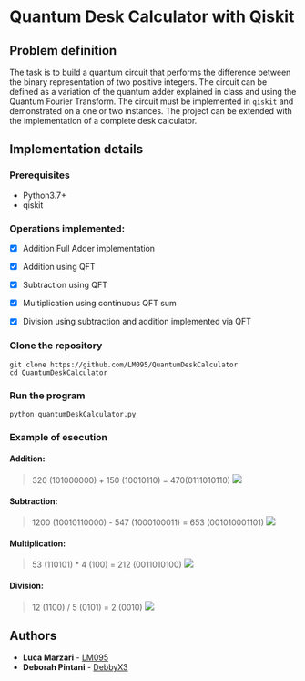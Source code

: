 # Quantum Desk Calculator with Qiskit


## Problem definition
The task is to build a quantum circuit that performs the difference between the binary representation of two positive integers. The circuit can be defined as a variation of the quantum adder explained in class and using the Quantum Fourier Transform. The circuit must be implemented in `qiskit` and demonstrated on a one or two instances. The project can be extended with the implementation of a complete desk calculator.



## Implementation details
### Prerequisites
- Python3.7+
- qiskit

### Operations implemented:
- [x] Addition Full Adder implementation
- [x] Addition using QFT
- [x] Subtraction using QFT
- [x] Multiplication using continuous QFT sum
- [x] Division using subtraction and addition implemented via QFT


### Clone the repository

```
git clone https://github.com/LM095/QuantumDeskCalculator
cd QuantumDeskCalculator
```
### Run the program
```
python quantumDeskCalculator.py
```


### Example of esecution

#### Addition:
> 320 (101000000) + 150 (10010110) = 470(0111010110)
![](https://i.imgur.com/cf8xpIX.png)
#### Subtraction:
> 1200 (10010110000) - 547 (1000100011) = 653 (001010001101)
![](https://i.imgur.com/N7upjvD.png)
#### Multiplication:
> 53 (110101) * 4 (100) = 212 (0011010100)
![](https://i.imgur.com/j6Y99So.png)
#### Division:
> 12 (1100) / 5 (0101) = 2 (0010)
![](https://i.imgur.com/Qgg1ebh.png)


## Authors

* **Luca Marzari** - [LM095](https://github.com/LM095)
* **Deborah Pintani** - [DebbyX3](https://github.com/DebbyX3)
